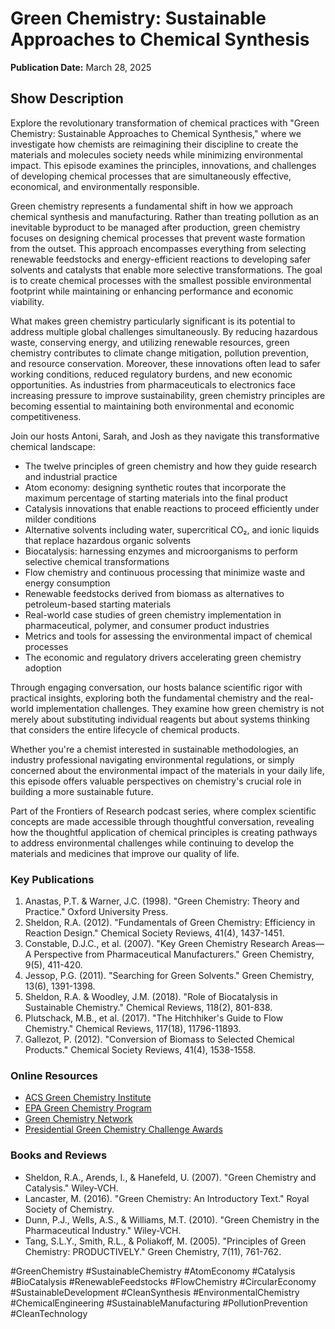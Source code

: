 # Green Chemistry: Sustainable Approaches to Chemical Synthesis
**Publication Date:** March 28, 2025


## Show Description

Explore the revolutionary transformation of chemical practices with "Green Chemistry: Sustainable Approaches to Chemical Synthesis," where we investigate how chemists are reimagining their discipline to create the materials and molecules society needs while minimizing environmental impact. This episode examines the principles, innovations, and challenges of developing chemical processes that are simultaneously effective, economical, and environmentally responsible.

Green chemistry represents a fundamental shift in how we approach chemical synthesis and manufacturing. Rather than treating pollution as an inevitable byproduct to be managed after production, green chemistry focuses on designing chemical processes that prevent waste formation from the outset. This approach encompasses everything from selecting renewable feedstocks and energy-efficient reactions to developing safer solvents and catalysts that enable more selective transformations. The goal is to create chemical processes with the smallest possible environmental footprint while maintaining or enhancing performance and economic viability.

What makes green chemistry particularly significant is its potential to address multiple global challenges simultaneously. By reducing hazardous waste, conserving energy, and utilizing renewable resources, green chemistry contributes to climate change mitigation, pollution prevention, and resource conservation. Moreover, these innovations often lead to safer working conditions, reduced regulatory burdens, and new economic opportunities. As industries from pharmaceuticals to electronics face increasing pressure to improve sustainability, green chemistry principles are becoming essential to maintaining both environmental and economic competitiveness.

Join our hosts Antoni, Sarah, and Josh as they navigate this transformative chemical landscape:

- The twelve principles of green chemistry and how they guide research and industrial practice
- Atom economy: designing synthetic routes that incorporate the maximum percentage of starting materials into the final product
- Catalysis innovations that enable reactions to proceed efficiently under milder conditions
- Alternative solvents including water, supercritical CO₂, and ionic liquids that replace hazardous organic solvents
- Biocatalysis: harnessing enzymes and microorganisms to perform selective chemical transformations
- Flow chemistry and continuous processing that minimize waste and energy consumption
- Renewable feedstocks derived from biomass as alternatives to petroleum-based starting materials
- Real-world case studies of green chemistry implementation in pharmaceutical, polymer, and consumer product industries
- Metrics and tools for assessing the environmental impact of chemical processes
- The economic and regulatory drivers accelerating green chemistry adoption

Through engaging conversation, our hosts balance scientific rigor with practical insights, exploring both the fundamental chemistry and the real-world implementation challenges. They examine how green chemistry is not merely about substituting individual reagents but about systems thinking that considers the entire lifecycle of chemical products.

Whether you're a chemist interested in sustainable methodologies, an industry professional navigating environmental regulations, or simply concerned about the environmental impact of the materials in your daily life, this episode offers valuable perspectives on chemistry's crucial role in building a more sustainable future.

Part of the Frontiers of Research podcast series, where complex scientific concepts are made accessible through thoughtful conversation, revealing how the thoughtful application of chemical principles is creating pathways to address environmental challenges while continuing to develop the materials and medicines that improve our quality of life.


### Key Publications
1. Anastas, P.T. & Warner, J.C. (1998). "Green Chemistry: Theory and Practice." Oxford University Press.
2. Sheldon, R.A. (2012). "Fundamentals of Green Chemistry: Efficiency in Reaction Design." Chemical Society Reviews, 41(4), 1437-1451.
3. Constable, D.J.C., et al. (2007). "Key Green Chemistry Research Areas—A Perspective from Pharmaceutical Manufacturers." Green Chemistry, 9(5), 411-420.
4. Jessop, P.G. (2011). "Searching for Green Solvents." Green Chemistry, 13(6), 1391-1398.
5. Sheldon, R.A. & Woodley, J.M. (2018). "Role of Biocatalysis in Sustainable Chemistry." Chemical Reviews, 118(2), 801-838.
6. Plutschack, M.B., et al. (2017). "The Hitchhiker's Guide to Flow Chemistry." Chemical Reviews, 117(18), 11796-11893.
7. Gallezot, P. (2012). "Conversion of Biomass to Selected Chemical Products." Chemical Society Reviews, 41(4), 1538-1558.

### Online Resources
- [ACS Green Chemistry Institute](https://www.acs.org/content/acs/en/greenchemistry.html)
- [EPA Green Chemistry Program](https://www.epa.gov/greenchemistry)
- [Green Chemistry Network](https://www.greenchemistrynetwork.org/)
- [Presidential Green Chemistry Challenge Awards](https://www.epa.gov/greenchemistry/presidential-green-chemistry-challenge-winners)

### Books and Reviews
- Sheldon, R.A., Arends, I., & Hanefeld, U. (2007). "Green Chemistry and Catalysis." Wiley-VCH.
- Lancaster, M. (2016). "Green Chemistry: An Introductory Text." Royal Society of Chemistry.
- Dunn, P.J., Wells, A.S., & Williams, M.T. (2010). "Green Chemistry in the Pharmaceutical Industry." Wiley-VCH.
- Tang, S.L.Y., Smith, R.L., & Poliakoff, M. (2005). "Principles of Green Chemistry: PRODUCTIVELY." Green Chemistry, 7(11), 761-762. 

#GreenChemistry #SustainableChemistry #AtomEconomy #Catalysis #BioCatalysis #RenewableFeedstocks #FlowChemistry #CircularEconomy #SustainableDevelopment #CleanSynthesis #EnvironmentalChemistry #ChemicalEngineering #SustainableManufacturing #PollutionPrevention #CleanTechnology 